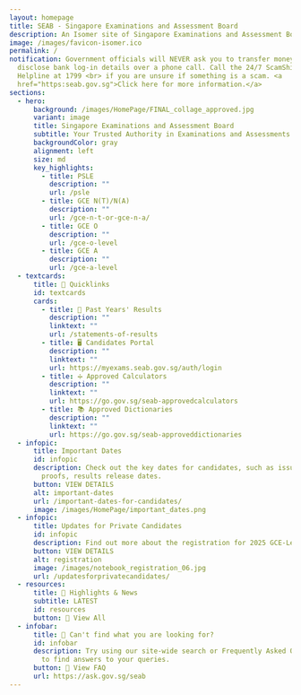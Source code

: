 ```yaml
---
layout: homepage
title: SEAB - Singapore Examinations and Assessment Board
description: An Isomer site of Singapore Examinations and Assessment Board
image: /images/favicon-isomer.ico
permalink: /
notification: Government officials will NEVER ask you to transfer money or
  disclose bank log-in details over a phone call. Call the 24/7 ScamShield
  Helpline at 1799 <br> if you are unsure if something is a scam. <a
  href="https:seab.gov.sg">Click here for more information.</a>
sections:
  - hero:
      background: /images/HomePage/FINAL_collage_approved.jpg
      variant: image
      title: Singapore Examinations and Assessment Board
      subtitle: Your Trusted Authority in Examinations and Assessments
      backgroundColor: gray
      alignment: left
      size: md
      key_highlights:
        - title: PSLE
          description: ""
          url: /psle
        - title: GCE N(T)/N(A)
          description: ""
          url: /gce-n-t-or-gce-n-a/
        - title: GCE O
          description: ""
          url: /gce-o-level
        - title: GCE A
          description: ""
          url: /gce-a-level
  - textcards:
      title: 🔗 Quicklinks
      id: textcards
      cards:
        - title: 📄 Past Years' Results
          description: ""
          linktext: ""
          url: /statements-of-results
        - title: 🖥️ Candidates Portal
          description: ""
          linktext: ""
          url: https://myexams.seab.gov.sg/auth/login
        - title: ➗ Approved Calculators
          description: ""
          linktext: ""
          url: https://go.gov.sg/seab-approvedcalculators
        - title: 📚 Approved Dictionaries
          description: ""
          linktext: ""
          url: https://go.gov.sg/seab-approveddictionaries
  - infopic:
      title: Important Dates
      id: infopic
      description: Check out the key dates for candidates, such as issuance of entry
        proofs, results release dates.
      button: VIEW DETAILS
      alt: important-dates
      url: /important-dates-for-candidates/
      image: /images/HomePage/important_dates.png
  - infopic:
      title: Updates for Private Candidates
      id: infopic
      description: Find out more about the registration for 2025 GCE-Level examinations.
      button: VIEW DETAILS
      alt: registration
      image: /images/notebook_registration_06.jpg
      url: /updatesforprivatecandidates/
  - resources:
      title: 📰 Highlights & News
      subtitle: LATEST
      id: resources
      button: 🔎 View All
  - infobar:
      title: 💬 Can't find what you are looking for?
      id: infobar
      description: Try using our site-wide search or Frequently Asked Questions (FAQs)
        to find answers to your queries.
      button: 🔎 View FAQ
      url: https://ask.gov.sg/seab
---
```

